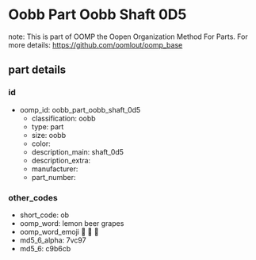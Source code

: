 # Oobb Part Oobb Shaft 0D5  

note: This is part of OOMP the Oopen Organization Method For Parts. For more details: https://github.com/oomlout/oomp_base

##  part details





### id
* oomp_id: oobb_part_oobb_shaft_0d5
  * classification: oobb
  * type: part
  * size: oobb
  * color: 
  * description_main: shaft_0d5
  * description_extra: 
  * manufacturer: 
  * part_number: 

### other_codes
* short_code: ob
* oomp_word: lemon beer grapes
* oomp_word_emoji :lemon: :beer: :grapes:
* md5_6_alpha: 7vc97
* md5_6: c9b6cb